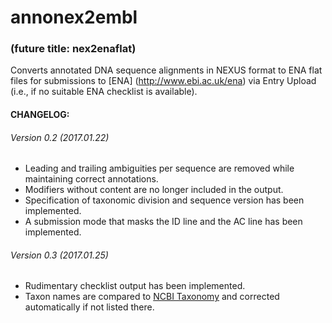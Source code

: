# annonex2embl
### (future title: nex2enaflat)
Converts annotated DNA sequence alignments in NEXUS format to ENA flat files for submissions to [ENA] (http://www.ebi.ac.uk/ena) via Entry Upload (i.e., if no suitable ENA checklist is available).

#### CHANGELOG:

###### Version 0.2 (2017.01.22)
* Leading and trailing ambiguities per sequence are removed while maintaining correct annotations.
* Modifiers without content are no longer included in the output.
* Specification of taxonomic division and sequence version has been implemented.
* A submission mode that masks the ID line and the AC line has been implemented.

###### Version 0.3 (2017.01.25)
* Rudimentary checklist output has been implemented.
* Taxon names are compared to [NCBI Taxonomy](https://www.ncbi.nlm.nih.gov/taxonomy) and corrected automatically if not listed there.
